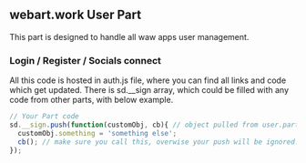 ## webart.work User Part
This part is designed to handle all waw apps user management.

### Login / Register / Socials connect
All this code is hosted in auth.js file, where you can find all links and code which get updated. There is sd.__sign array, which could be filled with any code from other parts, with below example.
``` javascript
// Your Part code
sd.__sign.push(function(customObj, cb){ // object pulled from user.part[PARTNAME]
  customObj.something = 'something else';
  cb(); // make sure you call this, overwise your push will be ignored.
});
```
